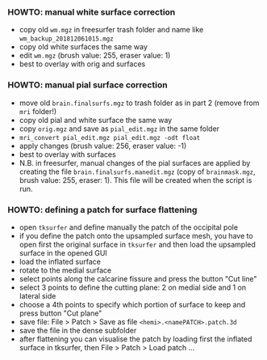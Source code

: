 ### HOWTO: manual white surface correction
- copy old `wm.mgz` in freesurfer trash folder and name like `wm_backup_201812061015.mgz`
- copy old white surfaces the same way
- edit `wm.mgz` (brush value: 255, eraser value: 1)
- best to overlay with orig and surfaces

### HOWTO: manual pial surface correction
- move old `brain.finalsurfs.mgz` to trash folder as in part 2 (remove from `mri` folder!)
- copy old pial and white surface the same way
- copy `orig.mgz` and save as `pial_edit.mgz` in the same folder
- `mri_convert pial_edit.mgz pial_edit.mgz -odt float`
- apply changes (brush value: 256, eraser value: -1)
- best to overlay with surfaces
- N.B. in freesurfer, manual changes of the pial surfaces are applied by creating the file `brain.finalsurfs.manedit.mgz` (copy of `brainmask.mgz`, brush value: 255, eraser: 1). This file will be created when the script is run.

### HOWTO: defining a patch for surface flattening
- open `tksurfer` and define manually the patch of the occipital pole
- if you define the patch onto the upsampled surface mesh, you have to open first the original surface in `tksurfer` and then load the upsampled surface in the opened GUI
- load the inflated surface
- rotate to the medial surface
- select points along the calcarine fissure and press the button "Cut line"
- select 3 points to define the cutting plane: 2 on medial side and 1 on lateral side
- choose a 4th points to specify which portion of surface to keep and press button "Cut plane"
- save file: File > Patch > Save as file `<hemi>.<namePATCH>.patch.3d`
- save the file in the dense subfolder
- after flattening you can visualise the patch by loading first the inflated surface in tksurfer, then File > Patch > Load patch ...